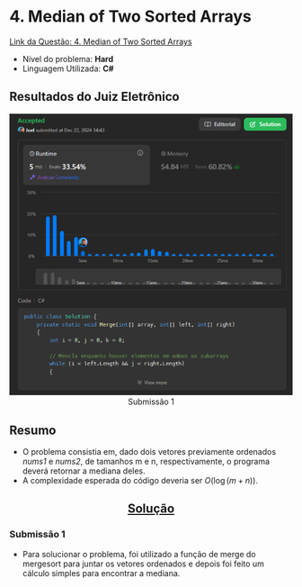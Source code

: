 # 4. Median of Two Sorted Arrays

[Link da Questão: 4. Median of Two Sorted Arrays](https://leetcode.com/problems/median-of-two-sorted-arrays/)

- Nível do problema: **Hard**
- Linguagem Utilizada: **C#**

## Resultados do Juiz Eletrônico
<center>

![Submissão](../../assets/Q04.png)
Submissão 1

</center>

## Resumo

- O problema consistia em, dado dois vetores previamente ordenados *nums1* e *nums2*, de tamanhos m e n, respectivamente, o programa deverá retornar a mediana deles.
- A complexidade esperada do código deveria ser $O(\log (m+n))$.

<center>

## [Solução](4-Median-of-Two-Sorted-Arrays.cs)

</center>

### Submissão 1
- Para solucionar o problema, foi utilizado a função de merge do mergesort para juntar os vetores ordenados e depois foi feito um cálculo simples para encontrar a mediana.